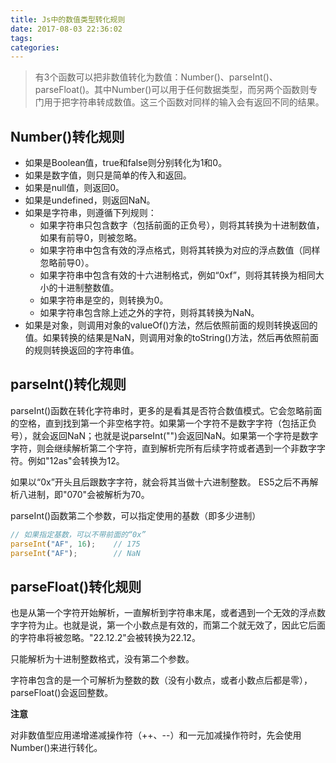 ```yaml
---
title: Js中的数值类型转化规则
date: 2017-08-03 22:36:02
tags:
categories:
---
```


> 有3个函数可以把非数值转化为数值：Number()、parseInt()、parseFloat()。其中Number()可以用于任何数据类型，而另两个函数则专门用于把字符串转成数值。这三个函数对同样的输入会有返回不同的结果。

<!-- More -->

## Number()转化规则

* 如果是Boolean值，true和false则分别转化为1和0。
* 如果是数字值，则只是简单的传入和返回。
* 如果是null值，则返回0。
* 如果是undefined，则返回NaN。
* 如果是字符串，则遵循下列规则：
  * 如果字符串只包含数字（包括前面的正负号），则将其转换为十进制数值，如果有前导0，则被忽略。
  * 如果字符串中包含有效的浮点格式，则将其转换为对应的浮点数值（同样忽略前导0）。
  * 如果字符串中包含有效的十六进制格式，例如“0xf”，则将其转换为相同大小的十进制整数值。
  * 如果字符串是空的，则转换为0。
  * 如果字符串包含除上述之外的字符，则将其转换为NaN。
* 如果是对象，则调用对象的valueOf()方法，然后依照前面的规则转换返回的值。如果转换的结果是NaN，则调用对象的toString()方法，然后再依照前面的规则转换返回的字符串值。

## parseInt()转化规则

parseInt()函数在转化字符串时，更多的是看其是否符合数值模式。它会忽略前面的空格，直到找到第一个非空格字符。如果第一个字符不是数字字符（包括正负号），就会返回NaN；也就是说parseInt("")会返回NaN。如果第一个字符是数字字符，则会继续解析第二个字符，直到解析完所有后续字符或者遇到一个非数字字符。例如"12as"会转换为12。

如果以“0x”开头且后跟数字字符，就会将其当做十六进制整数。
ES5之后不再解析八进制，即"070"会被解析为70。

parseInt()函数第二个参数，可以指定使用的基数（即多少进制）

```javascript
// 如果指定基数，可以不带前面的“0x”
parseInt("AF", 16);    // 175
parseInt("AF");        // NaN
```

## parseFloat()转化规则

也是从第一个字符开始解析，一直解析到字符串末尾，或者遇到一个无效的浮点数字字符为止。也就是说，第一个小数点是有效的，而第二个就无效了，因此它后面的字符串将被忽略。"22.12.2"会被转换为22.12。

只能解析为十进制整数格式，没有第二个参数。

字符串包含的是一个可解析为整数的数（没有小数点，或者小数点后都是零），parseFloat()会返回整数。

**注意**

对非数值型应用递增递减操作符（++、--）和一元加减操作符时，先会使用Number()来进行转化。



